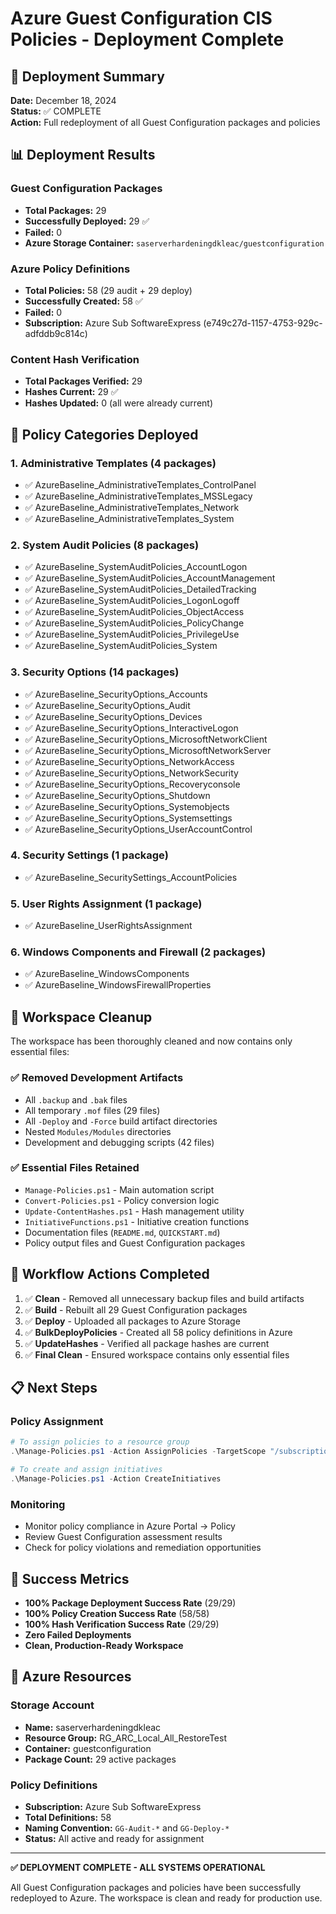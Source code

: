 # Azure Guest Configuration CIS Policies - Deployment Complete

## 🎉 Deployment Summary

**Date:** December 18, 2024  
**Status:** ✅ COMPLETE  
**Action:** Full redeployment of all Guest Configuration packages and policies

## 📊 Deployment Results

### Guest Configuration Packages
- **Total Packages:** 29
- **Successfully Deployed:** 29 ✅
- **Failed:** 0
- **Azure Storage Container:** `saserverhardeningdkleac/guestconfiguration`

### Azure Policy Definitions
- **Total Policies:** 58 (29 audit + 29 deploy)
- **Successfully Created:** 58 ✅
- **Failed:** 0
- **Subscription:** Azure Sub SoftwareExpress (e749c27d-1157-4753-929c-adfddb9c814c)

### Content Hash Verification
- **Total Packages Verified:** 29
- **Hashes Current:** 29 ✅
- **Hashes Updated:** 0 (all were already current)

## 🎯 Policy Categories Deployed

### 1. Administrative Templates (4 packages)
- ✅ AzureBaseline_AdministrativeTemplates_ControlPanel
- ✅ AzureBaseline_AdministrativeTemplates_MSSLegacy
- ✅ AzureBaseline_AdministrativeTemplates_Network
- ✅ AzureBaseline_AdministrativeTemplates_System

### 2. System Audit Policies (8 packages)
- ✅ AzureBaseline_SystemAuditPolicies_AccountLogon
- ✅ AzureBaseline_SystemAuditPolicies_AccountManagement
- ✅ AzureBaseline_SystemAuditPolicies_DetailedTracking
- ✅ AzureBaseline_SystemAuditPolicies_LogonLogoff
- ✅ AzureBaseline_SystemAuditPolicies_ObjectAccess
- ✅ AzureBaseline_SystemAuditPolicies_PolicyChange
- ✅ AzureBaseline_SystemAuditPolicies_PrivilegeUse
- ✅ AzureBaseline_SystemAuditPolicies_System

### 3. Security Options (14 packages)
- ✅ AzureBaseline_SecurityOptions_Accounts
- ✅ AzureBaseline_SecurityOptions_Audit
- ✅ AzureBaseline_SecurityOptions_Devices
- ✅ AzureBaseline_SecurityOptions_InteractiveLogon
- ✅ AzureBaseline_SecurityOptions_MicrosoftNetworkClient
- ✅ AzureBaseline_SecurityOptions_MicrosoftNetworkServer
- ✅ AzureBaseline_SecurityOptions_NetworkAccess
- ✅ AzureBaseline_SecurityOptions_NetworkSecurity
- ✅ AzureBaseline_SecurityOptions_Recoveryconsole
- ✅ AzureBaseline_SecurityOptions_Shutdown
- ✅ AzureBaseline_SecurityOptions_Systemobjects
- ✅ AzureBaseline_SecurityOptions_Systemsettings
- ✅ AzureBaseline_SecurityOptions_UserAccountControl

### 4. Security Settings (1 package)
- ✅ AzureBaseline_SecuritySettings_AccountPolicies

### 5. User Rights Assignment (1 package)
- ✅ AzureBaseline_UserRightsAssignment

### 6. Windows Components and Firewall (2 packages)
- ✅ AzureBaseline_WindowsComponents
- ✅ AzureBaseline_WindowsFirewallProperties

## 🧹 Workspace Cleanup

The workspace has been thoroughly cleaned and now contains only essential files:

### ✅ Removed Development Artifacts
- All `.backup` and `.bak` files
- All temporary `.mof` files (29 files)
- All `-Deploy` and `-Force` build artifact directories
- Nested `Modules/Modules` directories
- Development and debugging scripts (42 files)

### ✅ Essential Files Retained
- `Manage-Policies.ps1` - Main automation script
- `Convert-Policies.ps1` - Policy conversion logic
- `Update-ContentHashes.ps1` - Hash management utility
- `InitiativeFunctions.ps1` - Initiative creation functions
- Documentation files (`README.md`, `QUICKSTART.md`)
- Policy output files and Guest Configuration packages

## 🔄 Workflow Actions Completed

1. ✅ **Clean** - Removed all unnecessary backup files and build artifacts
2. ✅ **Build** - Rebuilt all 29 Guest Configuration packages
3. ✅ **Deploy** - Uploaded all packages to Azure Storage
4. ✅ **BulkDeployPolicies** - Created all 58 policy definitions in Azure
5. ✅ **UpdateHashes** - Verified all package hashes are current
6. ✅ **Final Clean** - Ensured workspace contains only essential files

## 📋 Next Steps

### Policy Assignment
```powershell
# To assign policies to a resource group
.\Manage-Policies.ps1 -Action AssignPolicies -TargetScope "/subscriptions/e749c27d-1157-4753-929c-adfddb9c814c/resourceGroups/YourResourceGroup"

# To create and assign initiatives
.\Manage-Policies.ps1 -Action CreateInitiatives
```

### Monitoring
- Monitor policy compliance in Azure Portal → Policy
- Review Guest Configuration assessment results
- Check for policy violations and remediation opportunities

## 🎯 Success Metrics

- **100% Package Deployment Success Rate** (29/29)
- **100% Policy Creation Success Rate** (58/58)
- **100% Hash Verification Success Rate** (29/29)
- **Zero Failed Deployments**
- **Clean, Production-Ready Workspace**

## 🔧 Azure Resources

### Storage Account
- **Name:** saserverhardeningdkleac
- **Resource Group:** RG_ARC_Local_All_RestoreTest
- **Container:** guestconfiguration
- **Package Count:** 29 active packages

### Policy Definitions
- **Subscription:** Azure Sub SoftwareExpress
- **Total Definitions:** 58
- **Naming Convention:** `GG-Audit-*` and `GG-Deploy-*`
- **Status:** All active and ready for assignment

---

**✅ DEPLOYMENT COMPLETE - ALL SYSTEMS OPERATIONAL**

All Guest Configuration packages and policies have been successfully redeployed to Azure. The workspace is clean and ready for production use.
